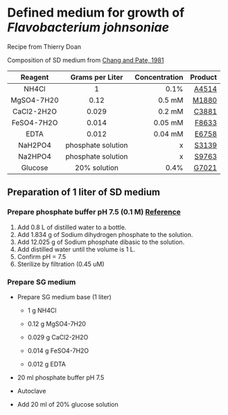 # Defined medium for growth of *Flavobacterium johnsoniae*

Recipe from Thierry Doan

Composition of SD medium from [Chang and Pate, 1981](https://link.springer.com/article/10.1007/BF01571154)

| Reagent | Grams per Liter | Concentration | Product |
|:--:|:--:|---:|---:|
| NH4Cl | 1 | 0.1% | [A4514](https://www.sigmaaldrich.com/FR/en/product/sigald/a4514) |
| MgSO4-7H20 | 0.12 | 0.5 mM | [M1880](https://www.sigmaaldrich.com/FR/en/product/sigald/m1880) |
| CaCl2-2H2O | 0.029 | 0.2 mM | [C3881](https://www.sigmaaldrich.com/FR/en/product/sigald/c3881) |
| FeSO4-7H2O | 0.014 | 0.05 mM | [F8633](https://www.sigmaaldrich.com/FR/en/product/sigma/f8633) |
| EDTA | 0.012 | 0.04 mM | [E6758](https://www.sigmaaldrich.com/FR/en/product/sigma/e6758) |
| NaH2PO4 | phosphate solution | x | [S3139](https://www.sigmaaldrich.com/FR/en/product/sigma/s3139) |
| Na2HPO4 | phosphate solution | x | [S9763](https://www.sigmaaldrich.com/FR/en/product/sigald/s9763) |
| Glucose | 20% solution | 0.4% | [G7021](https://www.sigmaaldrich.com/FR/en/product/sigma/g7021) |

## Preparation of 1 liter of SD medium

### Prepare phosphate buffer pH 7.5 (0.1 M) [Reference](https://www.novoprolabs.com/tools/buffer-preparations-and-recipes/sodium-phosphate-buffer)

1.  Add 0.8 L of distilled water to a bottle.
2.  Add 1.834 g of Sodium dihydrogen phosphate to the solution.
3.  Add 12.025 g of Sodium phosphate dibasic to the solution.
4.  Add distilled water until the volume is 1 L.
5.  Confirm pH = 7.5
6.  Sterilize by filtration (0.45 uM)

### Prepare SG medium

-   Prepare SG medium base (1 liter)

    -   1 g NH4Cl

    -   0.12 g MgSO4-7H20

    -   0.029 g CaCl2-2H2O

    -   0.014 g FeSO4-7H2O

    -   0.012 g EDTA

-   20 ml phosphate buffer pH 7.5

-   Autoclave

-   Add 20 ml of 20% glucose solution
